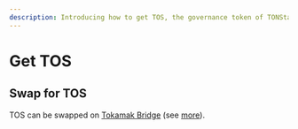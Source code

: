 ```yaml
---
description: Introducing how to get TOS, the governance token of TONStarter.
---
```


# Get TOS

## Swap for TOS

TOS can be swapped on [Tokamak Bridge](https://bridge.tokamak.network/) (see [more](../service-guide/tokamak-bridge/swap.md)).
